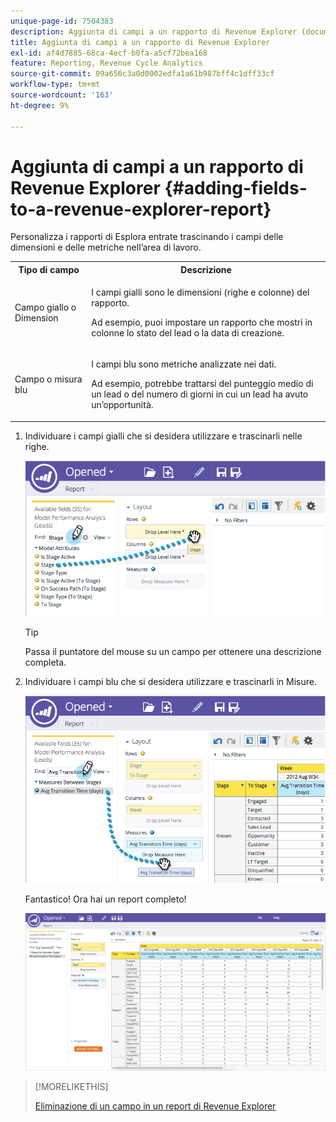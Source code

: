 ```yaml
---
unique-page-id: 7504383
description: Aggiunta di campi a un rapporto di Revenue Explorer (documenti Marketo) - Documentazione del prodotto
title: Aggiunta di campi a un rapporto di Revenue Explorer
exl-id: af4d7885-68ca-4ecf-b0fa-a5cf72bea168
feature: Reporting, Revenue Cycle Analytics
source-git-commit: 09a656c3a0d0002edfa1a61b987bff4c1dff33cf
workflow-type: tm+mt
source-wordcount: '163'
ht-degree: 9%

---
```


# Aggiunta di campi a un rapporto di Revenue Explorer {#adding-fields-to-a-revenue-explorer-report}

Personalizza i rapporti di Esplora entrate trascinando i campi delle dimensioni e delle metriche nell’area di lavoro.

<table>
 <tbody>
  <tr>
   <th>Tipo di campo</th>
   <th>Descrizione</th>
  </tr>
  <tr>
   <td>Campo giallo o Dimension</td>
   <td><p>I campi gialli sono le dimensioni (righe e colonne) del rapporto.</p><p>Ad esempio, puoi impostare un rapporto che mostri in colonne lo stato del lead o la data di creazione.</p></td>
  </tr>
  <tr>
   <td>Campo o misura blu</td>
   <td><p>I campi blu sono metriche analizzate nei dati.</p><p>Ad esempio, potrebbe trattarsi del punteggio medio di un lead o del numero di giorni in cui un lead ha avuto un’opportunità.</p></td>
  </tr>
 </tbody>
</table>

1. Individuare i campi gialli che si desidera utilizzare e trascinarli nelle righe.

   ![](assets/image2015-3-24-15-3a22-3a34.png)

   >[!TIP]
   >
   >Passa il puntatore del mouse su un campo per ottenere una descrizione completa.

1. Individuare i campi blu che si desidera utilizzare e trascinarli in Misure.

   ![](assets/image2015-3-24-15-3a53-3a5.png)

   Fantastico! Ora hai un report completo!

   ![](assets/image2015-3-24-15-3a55-3a7.png)

>[!MORELIKETHIS]
>
>[Eliminazione di un campo in un report di Revenue Explorer](/help/marketo/product-docs/reporting/revenue-cycle-analytics/revenue-explorer/deleting-a-field-in-a-revenue-explorer-report.md)
